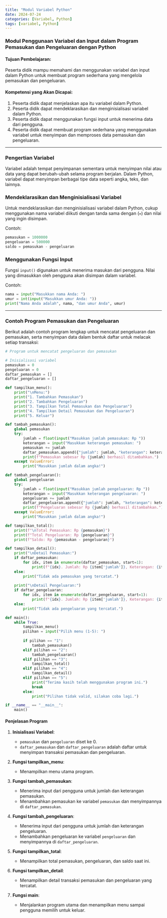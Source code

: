 ```yaml
---
title: "Modul Variabel Python"
date: 2024-07-24
categories: [Variabel, Python]
tags: [variabel, Python]
---
```


### Modul Penggunaan Variabel dan Input dalam Program Pemasukan dan Pengeluaran dengan Python

#### Tujuan Pembelajaran:
Peserta didik mampu memahami dan menggunakan variabel dan input dalam Python untuk membuat program sederhana yang mengelola pemasukan dan pengeluaran.

#### Kompetensi yang Akan Dicapai:
1. Peserta didik dapat menjelaskan apa itu variabel dalam Python.
2. Peserta didik dapat mendeklarasikan dan menginisialisasi variabel dalam Python.
3. Peserta didik dapat menggunakan fungsi input untuk menerima data dari pengguna.
4. Peserta didik dapat membuat program sederhana yang menggunakan variabel untuk menyimpan dan memproses data pemasukan dan pengeluaran.

---

### Pengertian Variabel
Variabel adalah tempat penyimpanan sementara untuk menyimpan nilai atau data yang dapat berubah-ubah selama program berjalan. Dalam Python, variabel dapat menyimpan berbagai tipe data seperti angka, teks, dan lainnya.

### Mendeklarasikan dan Menginisialisasi Variabel
Untuk mendeklarasikan dan menginisialisasi variabel dalam Python, cukup menggunakan nama variabel diikuti dengan tanda sama dengan (`=`) dan nilai yang ingin disimpan.

Contoh:
```python
pemasukan = 1000000
pengeluaran = 500000
saldo = pemasukan - pengeluaran
```

### Menggunakan Fungsi Input
Fungsi `input()` digunakan untuk menerima masukan dari pengguna. Nilai yang dimasukkan oleh pengguna akan disimpan dalam variabel.

Contoh:
```python
nama = input("Masukkan nama Anda: ")
umur = int(input("Masukkan umur Anda: "))
print("Nama Anda adalah", nama, "dan umur Anda", umur)
```

---

### Contoh Program Pemasukan dan Pengeluaran

Berikut adalah contoh program lengkap untuk mencatat pengeluaran dan pemasukan, serta menyimpan data dalam bentuk daftar untuk melacak setiap transaksi:

```python
# Program untuk mencatat pengeluaran dan pemasukan

# Inisialisasi variabel
pemasukan = 0
pengeluaran = 0
daftar_pemasukan = []
daftar_pengeluaran = []

def tampilkan_menu():
    print("\nMenu:")
    print("1. Tambahkan Pemasukan")
    print("2. Tambahkan Pengeluaran")
    print("3. Tampilkan Total Pemasukan dan Pengeluaran")
    print("4. Tampilkan Detail Pemasukan dan Pengeluaran")
    print("5. Keluar")

def tambah_pemasukan():
    global pemasukan
    try:
        jumlah = float(input("Masukkan jumlah pemasukan: Rp "))
        keterangan = input("Masukkan keterangan pemasukan: ")
        pemasukan += jumlah
        daftar_pemasukan.append({"jumlah": jumlah, "keterangan": keterangan})
        print(f"Pemasukan sebesar Rp {jumlah} berhasil ditambahkan.")
    except ValueError:
        print("Masukkan jumlah dalam angka!")

def tambah_pengeluaran():
    global pengeluaran
    try:
        jumlah = float(input("Masukkan jumlah pengeluaran: Rp "))
        keterangan = input("Masukkan keterangan pengeluaran: ")
        pengeluaran += jumlah
        daftar_pengeluaran.append({"jumlah": jumlah, "keterangan": keterangan})
        print(f"Pengeluaran sebesar Rp {jumlah} berhasil ditambahkan.")
    except ValueError:
        print("Masukkan jumlah dalam angka!")

def tampilkan_total():
    print(f"\nTotal Pemasukan: Rp {pemasukan}")
    print(f"Total Pengeluaran: Rp {pengeluaran}")
    print(f"Saldo: Rp {pemasukan - pengeluaran}")

def tampilkan_detail():
    print("\nDetail Pemasukan:")
    if daftar_pemasukan:
        for idx, item in enumerate(daftar_pemasukan, start=1):
            print(f"{idx}. Jumlah: Rp {item['jumlah']}, Keterangan: {item['keterangan']}")
    else:
        print("Tidak ada pemasukan yang tercatat.")
    
    print("\nDetail Pengeluaran:")
    if daftar_pengeluaran:
        for idx, item in enumerate(daftar_pengeluaran, start=1):
            print(f"{idx}. Jumlah: Rp {item['jumlah']}, Keterangan: {item['keterangan']}")
    else:
        print("Tidak ada pengeluaran yang tercatat.")

def main():
    while True:
        tampilkan_menu()
        pilihan = input("Pilih menu (1-5): ")
        
        if pilihan == "1":
            tambah_pemasukan()
        elif pilihan == "2":
            tambah_pengeluaran()
        elif pilihan == "3":
            tampilkan_total()
        elif pilihan == "4":
            tampilkan_detail()
        elif pilihan == "5":
            print("Terima kasih telah menggunakan program ini.")
            break
        else:
            print("Pilihan tidak valid, silakan coba lagi.")

if __name__ == "__main__":
    main()
```

#### Penjelasan Program
1. **Inisialisasi Variabel**:
   - `pemasukan` dan `pengeluaran` diset ke 0.
   - `daftar_pemasukan` dan `daftar_pengeluaran` adalah daftar untuk menyimpan transaksi pemasukan dan pengeluaran.

2. **Fungsi tampilkan_menu**:
   - Menampilkan menu utama program.

3. **Fungsi tambah_pemasukan**:
   - Menerima input dari pengguna untuk jumlah dan keterangan pemasukan.
   - Menambahkan pemasukan ke variabel `pemasukan` dan menyimpannya di `daftar_pemasukan`.

4. **Fungsi tambah_pengeluaran**:
   - Menerima input dari pengguna untuk jumlah dan keterangan pengeluaran.
   - Menambahkan pengeluaran ke variabel `pengeluaran` dan menyimpannya di `daftar_pengeluaran`.

5. **Fungsi tampilkan_total**:
   - Menampilkan total pemasukan, pengeluaran, dan saldo saat ini.

6. **Fungsi tampilkan_detail**:
   - Menampilkan detail transaksi pemasukan dan pengeluaran yang tercatat.

7. **Fungsi main**:
   - Menjalankan program utama dan menampilkan menu sampai pengguna memilih untuk keluar.
